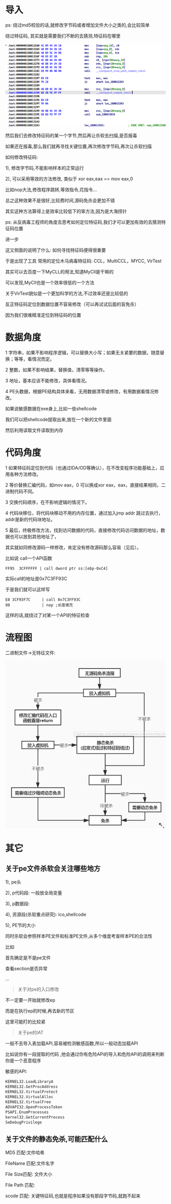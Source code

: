 

# 导入

ps: 绕过md5校验的话,就修改字节码或者增加文件大小之类的,会比较简单

绕过特征码, 其实就是需要我们不断的去猜测,特征码在哪里



![image-20230724112728288](img/image-20230724112728288.png)



然后我们去修改特征码的某一个字节,然后再让杀软去扫描,是否报毒

如果还在报毒,那么我们就再寻找关键位置,再次修改字节码,再次让杀软扫描



如何修改特征码:

1), 修改字节码,不能影响样本的正常运行

2), 可以采用等效的方法修改, 类似于 xor eax,eax == mov eax,0

比如nop大法,修改程序跳转,等效指令,花指令...

总之这种效果不是很好,比较费时间,源码免杀会更加不错

其实这种方法算得上是效率比较低下的笨方法,因为是大海捞针

ps: 从反病毒工程师的角度去思考如何定位特征码,我们才可以更加有效的去猜测特征码位置





进一步

这又侧面的说明了什么: 如何寻找特征码便得很重要

于是出现了工具  常用的定位木马病毒特征码: CCL，MultiCCL，MYCC, VirTest

其实可以去百度一下MyCLL的用法,知道MyCll是干嘛的

可以发现,MyCll也是一个效率很低的一个方法

关于VirTest貌似是一个更加科学的方法,不过效率还是比较低的







反正特征码定位到数据位置不容易修改（可以再试试后面的盲免杀）

因为我们很难精准定位到特征码的位置











# 数据角度



1 字符串，如果不影响程序逻辑，可以替换大小写；如果无关紧要的数据，随意替换；等等，看情况而定。

2 整数，如果不影响结果，替换值，清零等等操作。

3 地址，基本应该不能修改，具体看情况。

4 PE头数据，根据PE结构具体来看，无用数据清零或修改，有用数据看情况修改。



如果说敏感数据在exe身上,比如一些shellcode

我们可以把shellcode提取出来,放在一个新的文件里面

然后利用读取文件读取到内存



# 代码角度

1 如果特征码定位到代码（也通过IDA/OD等确认），在不改变程序功能基础上，应用各种方法修改。

2 等价替换汇编代码，如mov eax，0 可以换成xor eax，eax，直接结果相同，二进制代码不同。

3 交换代码顺序，在不影响逻辑的情况下。

4 代码块移位，将代码块移动不用的内存位置，通过加入jmp addr 跳过去执行，addr是新的代码块地址。

5 最后，终极修改方法，找到访问数据的代码，直接修改代码访问数据的地址，数据也可以放到其他地址了，

其实就如同修改源码一样修改，肯定没有修改源码那么容易（见后）。





比如说 call一个API函数

```assembly
FF95  3CFFFFFF | call dword ptr ss:[ebp-0xC4]
```

实际call的地址是0x7C3FF93C

于是我们就可以这样写

```assembly
E8 3CF93F7C     | call 0x7C3FF93C
90			    | nop ;长度填充
```

这样的话,就绕过了对某一个API的特征检查











# 流程图

二进制文件->无特征文件:

![image.png](img/84b4121508d5437da24c1275d69172b0.png)



# 其它



## 关于pe文件杀软会关注哪些地方



1), pe头

2), p代码段: 一般放全局变量

3), p数据段: 

4), 资源段(杀软重点研究): ico,shellcode

5), PE节的大小



同时杀软会参照样本PE文件和标准PE文件,从多个维度考查样本PE的合法性

比如

首先确定是不是pe文件

查看section是否异常

...



>   关于对pe的入口修改

不一定要一开始就修改ep

而是在执行ep的时候,再去新的节区

这里可能盯的比较紧



>   关于pe的IAT

一般不去导入表加载API,容易被检测敏感函数,所以一般动态加载API

比如说你有一段提取的代码 ,他会通过你有危险APi的导入和危险APi的调用来判断你是一个恶意程序





敏感的API:

```
KERNEL32.LoadLibraryA
KERNEL32.GetProcAddress
KERNEL32.VirtualProtect
KERNEL32.VirtualAlloc
KERNEL32.VirtualFree
ADVAPI32.OpenProcessToken
PSAPI.EnumProcesses
kernel32.GetCurrentProcess
SeDebugPrivilege
```





## 关于文件的静态免杀,可能匹配什么



MD5 匹配:文件哈希

FileName 匹配:文件名字

File Size匹配: 文件大小

File Path 匹配:

scode 匹配: 关键特征码,也就是程序如果没有那段字节码,就跑不起来

